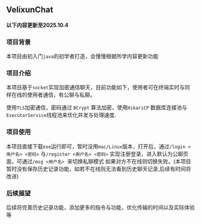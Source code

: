 ## VelixunChat

**以下内容更新至2025.10.4**

### 项目背景  

本项目由初入门`java`的初学者打造，会慢慢根据所学内容更新功能

### 项目介绍  

本项目基于`socket`实现加密通信聊天，目前功能如下，使用者可在终端实时与同样在线的使用者通信，有公聊与私聊。  

使用`TLS`加密通信，密码通过 `BCrypt` 算法加密，使用`HikariCP` 数据库连接池与`ExecutorService`线程池来优化并发与处理速度.

### 项目使用  

本项目直接下载`exe`运行即可，暂时没用`mac/Linux`版本，打开后，通过`/login <用户名> <密码>` 与`/register <用户名> <密码>` 实现注册登录，进入默认为公聊页面，可通过`/msg <用户名> `来切换私聊模式
如果对方不在线则切换失败。(本项目暂时没有保存历史记录功能，如若不在线则无法看到历史聊天记录,后续有时间将改进)

### 后续展望 

后续将完善历史记录功能，添加更多的指令与功能，优化传输的时间以及实际体验等
